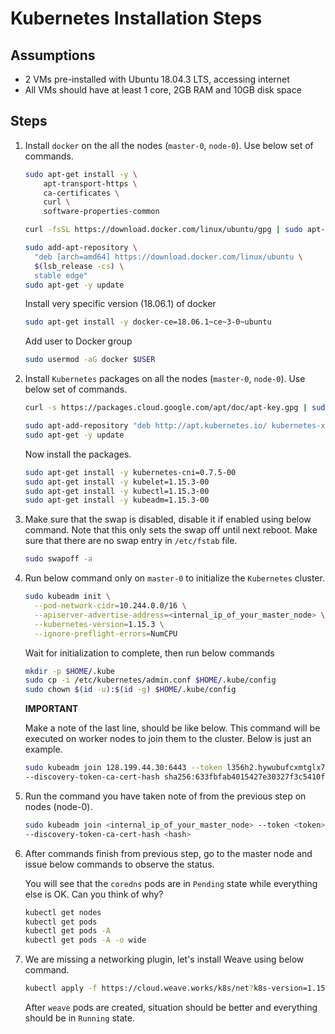 # Kubernetes Installation Steps

## Assumptions

- 2 VMs pre-installed with Ubuntu 18.04.3 LTS, accessing internet
- All VMs should have at least 1 core, 2GB RAM and 10GB disk space

## Steps

1. Install `docker` on the all the nodes (`master-0`, `node-0`). Use below set of commands.

    ```bash
    sudo apt-get install -y \
        apt-transport-https \
        ca-certificates \
        curl \
        software-properties-common
    ```

    ```bash
    curl -fsSL https://download.docker.com/linux/ubuntu/gpg | sudo apt-key add -
    ```

    ```bash
    sudo add-apt-repository \
      "deb [arch=amd64] https://download.docker.com/linux/ubuntu \
      $(lsb_release -cs) \
      stable edge"
    sudo apt-get -y update
    ```

    Install very specific version (18.06.1) of docker

    ```bash
    sudo apt-get install -y docker-ce=18.06.1~ce~3-0~ubuntu
    ```

    Add user to Docker group

    ```bash
    sudo usermod -aG docker $USER
    ```

1. Install `Kubernetes` packages on all the nodes (`master-0`, `node-0`). Use below set of commands.

    ```bash
    curl -s https://packages.cloud.google.com/apt/doc/apt-key.gpg | sudo apt-key add -
    ```

    ```bash
    sudo apt-add-repository "deb http://apt.kubernetes.io/ kubernetes-xenial main"
    sudo apt-get -y update
    ```

    Now install the packages.

    ```bash
    sudo apt-get install -y kubernetes-cni=0.7.5-00
    sudo apt-get install -y kubelet=1.15.3-00
    sudo apt-get install -y kubectl=1.15.3-00
    sudo apt-get install -y kubeadm=1.15.3-00
    ```

1. Make sure that the swap is disabled, disable it if enabled using below command. Note that this only sets the swap off until next reboot. Make sure that there are no swap entry in `/etc/fstab` file.

    ```bash
    sudo swapoff -a
    ```

1. Run below command only on `master-0` to initialize the `Kubernetes` cluster.

    ```bash
    sudo kubeadm init \
      --pod-network-cidr=10.244.0.0/16 \
      --apiserver-advertise-address=<internal_ip_of_your_master_node> \
      --kubernetes-version=1.15.3 \
      --ignore-preflight-errors=NumCPU
    ```

    Wait for initialization to complete, then run below commands

    ```bash
    mkdir -p $HOME/.kube
    sudo cp -i /etc/kubernetes/admin.conf $HOME/.kube/config
    sudo chown $(id -u):$(id -g) $HOME/.kube/config
    ```

    **IMPORTANT**

    Make a note of the last line, should be like below. This command will be executed on worker nodes to join them to the cluster. Below is just an example.

    ```bash
    sudo kubeadm join 128.199.44.30:6443 --token l356h2.hywubufcxmtglx7s \
    --discovery-token-ca-cert-hash sha256:633fbfab4015427e30327f3c5410fa698a1db7bf9d13f396b841b2de1e4e2987
    ```

1. Run the command you have taken note of from the previous step on nodes (node-0).

    ```bash
    sudo kubeadm join <internal_ip_of_your_master_node> --token <token> \
    --discovery-token-ca-cert-hash <hash>
    ```

1. After commands finish from previous step, go to the master node and issue below commands to observe the status.

    You will see that the `coredns` pods are in `Pending` state while everything else is OK. Can you think of why?

    ```bash
    kubectl get nodes
    kubectl get pods
    kubectl get pods -A
    kubectl get pods -A -o wide
    ```

1. We are missing a networking plugin, let's install Weave using below command.

    ```bash
    kubectl apply -f https://cloud.weave.works/k8s/net?k8s-version=1.15
    ```

    After `weave` pods are created, situation should be better and everything should be in `Running` state.
